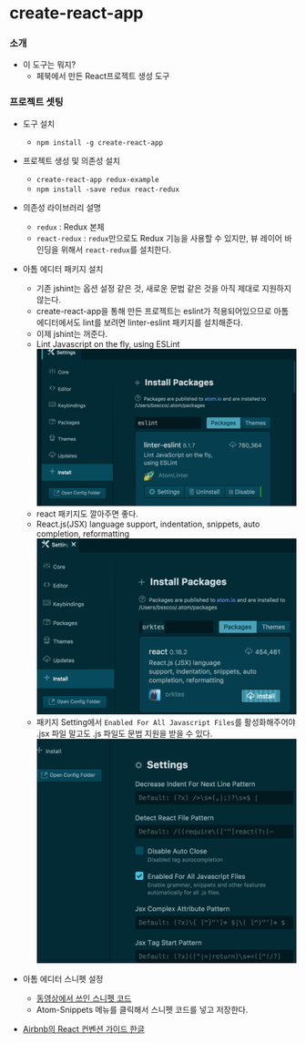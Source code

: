 # create-react-app
### 소개
- 이 도구는 뭐지?
	- 페북에서 만든 React프로젝트 생성 도구

### 프로젝트 셋팅
- 도구 설치
	- ```npm install -g create-react-app```
	
- 프로젝트 생성 및 의존성 설치
	- ```create-react-app redux-example```
	- ```npm install -save redux react-redux```
	
- 의존성 라이브러리 설명
	- ```redux``` : Redux 본체
	- ```react-redux``` : ```redux```만으로도 Redux 기능을 사용할 수 있지만, 뷰 레이어 바인딩을 위해서 ```react-redux```를 설치한다.

- 아톰 에디터 패키지 설치
	- 기존 jshint는 옵션 설정 같은 것, 새로운 문법 같은 것을 아직 제대로 지원하지 않는다.
	- create-react-app을 통해 만든 프로젝트는 eslint가 적용되어있으므로 아톰 에디터에서도 lint를 보려면 linter-eslint 패키지를 설치해준다.
	- 이제 jshint는 꺼준다.
	- Lint Javascript on the fly, using ESLint
	![eslint-package](https://github.com/bsscco/react-study/blob/master/inflearn/redux/blob/02-eshint-packages.png)	
	- react 패키지도 깔아주면 좋다.
	- React.js(JSX) language support, indentation, snippets, auto completion, reformatting
	![react-package](https://github.com/bsscco/react-study/blob/master/inflearn/redux/blob/02-react-package.png	)
	- 패키지 Setting에서 ```Enabled For All Javascript Files```를 활성화해주어야 .jsx 파일 말고도 .js 파일도 문법 지원을 받을 수 있다.
	![react-package-settings](https://github.com/bsscco/react-study/blob/master/inflearn/redux/blob/02-react-package-settings.png)

- 아톰 에디터 스니펫 설정
	- [동영상에서 쓰인 스니펫 코드](https://gist.github.com/velopert/8f22cf0830e65f6de8ae99808c5b92f5)
	- Atom-Snippets 메뉴를 클릭해서 스니펫 코드를 넣고 저장한다.
	
- [Airbnb의 React 컨벤션 가이드 한글](https://github.com/apple77y/javascript/tree/master/react)
